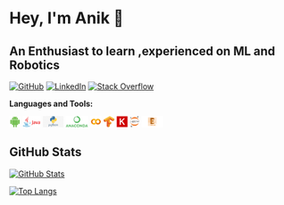 # Hey, I'm Anik 👋

## An Enthusiast to learn ,experienced on ML and Robotics

[![GitHub](https://img.shields.io/badge/GitHub-NavinAnik-black)](https://github.com/NavinAnik)
[![LinkedIn](https://img.shields.io/badge/LinkedIn-NavinAnik-blue)](https://www.linkedin.com/in/s-m-navin-nayer-anik-8011441b1/)
[![Stack Overflow](https://img.shields.io/badge/Stack&nbsp;Overflow-NavinANik-orange)](https://stackoverflow.com/users/10206796/s-m-navin-nayer-anik)

**Languages and Tools:**  


<code><img height="20" src="https://raw.githubusercontent.com/github/explore/80688e429a7d4ef2fca1e82350fe8e3517d3494d/topics/android/android.png"></code>
<code><img height="20" src="https://github.com/NavinAnik/NavinAnik/blob/main/IMG/download.png"></code>
<code><img height="20" src="https://github.com/NavinAnik/NavinAnik/blob/main/IMG/kisspng-python-programming-language-computer-programming-c-hanuman-png-transparent-images-free-download-clip-5b814ed3233799.3867698615352009791443.jpg"></code>
<code><img height="20" src="https://github.com/NavinAnik/NavinAnik/blob/main/IMG/Anaconda_Logo.png"></code>
<code><img height="20" src="https://github.com/NavinAnik/NavinAnik/blob/main/IMG/colab_favicon_256px.png"></code>
<code><img height="20" src="https://github.com/NavinAnik/NavinAnik/blob/main/IMG/download%20(1).png"></code>
<code><img height="20" src="https://github.com/NavinAnik/NavinAnik/blob/main/IMG/download%20(2).png"></code>
<code><img height="20" src="https://github.com/NavinAnik/NavinAnik/blob/main/IMG/download%20(4).png"></code>
<code><img height="20" src="https://github.com/NavinAnik/NavinAnik/blob/main/IMG/autodesk-eagle.png"></code>

## GitHub Stats

[![GitHub Stats](https://github-readme-stats.vercel.app/api?username=NavinAnik&show_icons=true&icon_color=805AD5&text_color=718096&bg_color=ffffff00&hide_title=true&include_all_commits=true&count_private=true&hide_border=true)](https://github.com/NavinAnik)


[![Top Langs](https://github-readme-stats.vercel.app/api/top-langs/?username=NavinAnik&layout=compact&icon_color=805AD5&text_color=718096&bg_color=ffffff00&hide_border=true&langs_count=7&hide=Blade)](https://github.com/NavinAnik)
